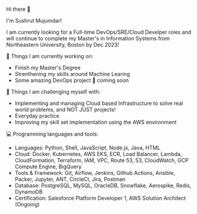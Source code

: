 Hi there 👋

I'm Sushrut Mujumdar!

I am currently looking for a Full-time DevOps/SRE/Cloud Develper roles and will continue to complete my Master's in Information Systems from Northeastern University, Boston by Dec 2023!

🌱 Things I am currently working on:

- Finish my Master's Degree
- Strenthening my skills around Machine Learing
- Some amazing DevOps project 🚀 coming soon

💪 Things I am challenging myself with:
- Implementing and managing Cloud based Infrastructure to solve real world problems, and NOT JUST projects!
- Everyday practice
- Improving my skill set implementation using the AWS environment

💻 Programming languages and tools:
- Languages: Python, Shell, JavaScript, Node.js, Java, HTML
- Cloud: Docker, Kubernetes, AWS EKS, ECR, Load Balancer, Lambda, CloudFormation, Terraform, IAM, VPC, Route 53, S3, CloudWatch, GCP Compute Engine, BigQuery
- Tools & Framework: Git, Airflow, Jenkins, Github Actions, Ansible, Packer, Jupyter, ANT, CircleCI, Jira, Postman
- Database: PostgreSQL, MySQL, OracleDB, Snowflake, Aerospike, Redis, DynamoDB
- Certification: Salesforce Platform Developer 1, AWS Solution Architect (Ongoing)
